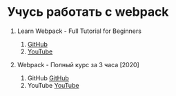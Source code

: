 # Учусь работать с webpack

1. Learn Webpack - Full Tutorial for Beginners
    1. [GitHub](https://github.com/Colt/webpack-demo-app)  
    2.  [YouTube](https://www.youtube.com/watch?v=MpGLUVbqoYQ)

2. Webpack - Полный курс за 3 часа [2020]
    1. GitHub [GitHub](https://github.com/vladilenm/webpack-2020)
    2. YouTube [YouTube](https://www.youtube.com/watch?v=eSaF8NXeNsA)